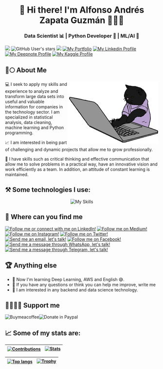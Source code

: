 <h1 align="center">👋 Hi there! I'm Alfonso Andrés Zapata Guzmán 👨🏽‍💻</h1>
<h3 align="center">Data Scientist 📊 | Python Developer 🐍 | ML/AI 🤖</h3>


![](https://img.shields.io/github/followers/AAZG?label=follow&logo=github&style=flat-square)
![GitHub User's stars](https://img.shields.io/github/stars/AAZG?label=%E2%AD%90GitHub%20stars&style=flat-square)
![](https://komarev.com/ghpvc/?username=AAZG&label=Profile%20views&color=0e75b6&style=flat)
<a href="https://www.datascienceportfol.io/aazg"><img src="https://img.shields.io/badge/Portfolio-AAZG-informational" alt="My Portfolio" title="My Portfolio"></a>
<a href="https://www.linkedin.com/in/aazg/"><img src="https://img.shields.io/badge/-Alfonso_Zapata-%230077B5.svg?&style=flat&logo=linkedin&logoColor=white" alt="My Linkedin Profile" title="My Linkedin Profile"></a>
<a href="https://deepnote.com/@aazg"><img src="https://img.shields.io/badge/Profile_Deepnote-3793EF?style=flat&logo=Deepnote&logoColor=white" alt="My Deepnote Profile" title="My Deepnote Profile"></a>
<a href="https://www.kaggle.com/alfonsozapata"><img src="https://img.shields.io/badge/Profile_Kaggle-20BEFF?style=flat&logo=Kaggle&logoColor=white" alt="My Kaggle Profile" title="My Kaggle Profile"></a>



<h2 style="display: flex; align-items: center; margin-bottom: 1rem;">🚀🌕 About Me</h2>

<img align='right' src="cat.gif" height="" width="300" alt="coding cat" title="Writing code">

💻 I seek to apply my skills and experience to analyze and transform large data sets into useful and valuable information for companies in the technology sector. I am specialized in statistical analysis, data cleaning, machine learning and Python programming.

📈 I am interested in being part of challenging and dynamic projects that allow me to grow professionally.

🧠 I have skills such as critical thinking and effective communication that allow me to solve problems in a practical way, have an innovative vision and work efficiently as a team. In addition, an attitude of constant learning is maintained.


## ⚒️ Some technologies I use:
<div style="text-align: center;">
  <img src="Carruselffmepg.gif" alt="My Skills" title="My Skills">
</div>


## 🔎 Where can you find me
<a href="https://www.linkedin.com/in/aazg/"><img src="https://img.shields.io/badge/LinkedIn-blue?style=plastic&logo=linkedin&labelColor=blue" alt="Follow me or connect with me on LinkedIn!" title="Follow me or connect with me on LinkedIn!"></a>
<a href="https://medium.com/@aazg24"><img src="https://img.shields.io/badge/Medium-12100E?style=plastic&logo=medium&logoColor=white" alt="Follow me on Medium!" title="Follow me on Medium!"></a>
<a href="https://www.instagram.com/alfonsoandreszapataguzman/"><img src="https://img.shields.io/badge/Instagram-E4405F?style=plastic&logo=instagram&logoColor=white" alt="Follow me on Instagram!" title="Follow me on Instagram!"></a>
<a href="https://twitter.com/AlfonsoZapata21"><img src="https://img.shields.io/badge/Twitter-1DA1F2?style=plastic&logo=twitter&logoColor=white" alt="Follow me on Twitter!" title="Follow me on Twitter!"></a>
<a href="mailto:aazg24@gmail.com"><img src="https://img.shields.io/badge/Gmail-D14836?style=plastic&logo=gmail&logoColor=white" alt="Send me an email, let's talk!" title="Send me an email, let's talk!"></a>
<a href="https://www.facebook.com/people/AAZG/100088510041459/"><img src="https://img.shields.io/badge/Facebook-1877F2?style=plastic&logo=facebook&logoColor=white" alt="Follow me on Facebook!" title="Follow me on Facebook!"></a>
<a href="https://api.whatsapp.com/send?phone=584128869169&text=Hi,%20i%27m%20insterested%20on%20your%20services"><img src="https://img.shields.io/badge/WhatsApp-25D366?style=plastic&logo=whatsapp&logoColor=white" alt="Send me a message through WhatsApp, let's talk!" title="Send me a message through WhatsApp, let's talk!"></a>
<a href="https://t.me/Aazg1"><img src="https://img.shields.io/badge/Telegram-2CA5E0?style=plastic&logo=telegram&logoColor=white" alt="Send me a message through Telegram, let's talk!" title="Send me a message through Telegram, let's talk!"></a>





## 🏆 Anything else

- 🌱 Now I'm learning Deep Learning, AWS and English 😅.
- 💬 If you have any questions or think you can help me improve, write me
- 👀 I am interested in any backend and data science technology.


<h2 align="left">🫱🏻‍🫲🏽 Support me</h2>
<a href="https://www.buymeacoffee.com/aazg"> <img align="left" src="https://img.shields.io/badge/Buy_Me_A_Coffee-FFDD00?style=plastic&logo=buy-me-a-coffee&logoColor=black" title="Buymeacoffee" alt="Buymeacoffee"  /></a>
<a href="https://www.paypal.com/paypalme/AlfonsoZapataGuzman?country.x=VE&locale.x=es_XC"> <img align="left" src="https://img.shields.io/badge/Donate_On_PayPal-00457C?style=plastic&logo=paypal&logoColor=white" title="Donate in Paypal" alt="Donate in Paypal"  /></a><br>


## 📈 Some of my stats are:

| <a href="https://github.com/anuraghazra/github-readme-stats" title="My Contributions"><img align="center" src="https://github-readme-streak-stats.herokuapp.com/?user=AAZG&theme=radical" alt="Contributions" /></a> | <a href="https://github.com/anuraghazra/github-readme-stats" title="My stats"><img src="https://github-readme-stats.vercel.app/api?username=AAZG&show_icons=true&theme=radical&locale=en" alt="Stats" /></a> |
| ------------- | ------------- |

| <a href="https://github.com/anuraghazra/github-readme-stats" title="Most Used Language"><img align="center" src="https://github-readme-stats.vercel.app/api/top-langs?username=AAZG&show_icons=true&theme=radical&locale=en&layout=compact" alt="Top langs" /></a> | <a href="https://github.com/ryo-ma/github-profile-trophy" title="My Trophy"><img src="https://github-profile-trophy.vercel.app/?username=AAZG&theme=radical" alt="Trophy" /></a> |
| ------------- | ------------- |


<!---
AAZG/AAZG-DEV is a ✨ special ✨ repository because its `README.md` (this file) appears on your GitHub profile.
You can click the Preview link to take a look at your changes.
--->
